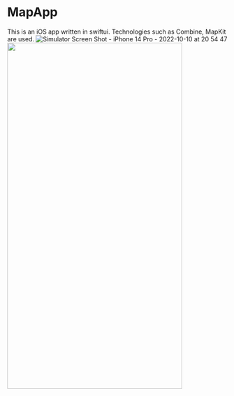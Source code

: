# MapApp
This is an iOS app written in swiftui. Technologies such as Combine, MapKit are used.
![Simulator Screen Shot - iPhone 14 Pro - 2022-10-10 at 20 54 47](https://user-images.githubusercontent.com/103141352/194926618-225a9728-09be-4522-849b-cdf272854446.png)
<img src="https://user-images.githubusercontent.com/103141352/194926618-225a9728-09be-4522-849b-cdf272854446.png" width="400" height="790">

